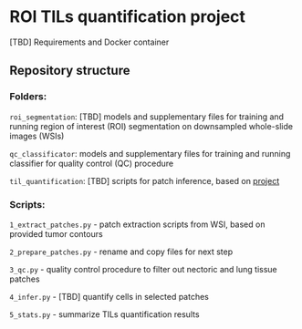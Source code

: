 # ROI TILs quantification project

[TBD] Requirements and Docker container

## Repository structure

### Folders:

`roi_segmentation`: [TBD] models and supplementary files for training and running region of interest (ROI) segmentation on downsampled whole-slide images (WSIs)

`qc_classificator`:  models and supplementary files for training and running classifier for quality control (QC) procedure

`til_quantification`: [TBD] scripts for patch inference, based on [project](https://github.com/uit-hdl/hover_serving)

### Scripts:

`1_extract_patches.py` - patch extraction scripts from WSI, based on provided tumor contours

`2_prepare_patches.py` - rename and copy files for next step

`3_qc.py` - quality control procedure to filter out nectoric and lung tissue patches

`4_infer.py` - [TBD] quantify cells in selected patches

`5_stats.py` - summarize TILs quantification results

